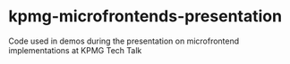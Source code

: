 # kpmg-microfrontends-presentation
Code used in demos during the presentation on microfrontend implementations at KPMG Tech Talk 
